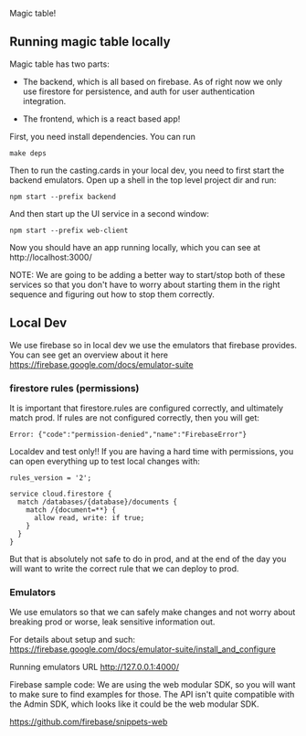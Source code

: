 Magic table!

## Running magic table locally

Magic table has two parts:

- The backend, which is all based on firebase. As of
right now we only use firestore for persistence, and auth for user
authentication integration.

- The frontend, which is a react based app!

First, you need install dependencies. You can run
```
make deps
```

Then to run the casting.cards in your local dev, you need to first start the
backend emulators.  Open up a shell in the top level project dir and run:
```
npm start --prefix backend
```

And then start up the UI service in a second window:
```
npm start --prefix web-client
```

Now you should have an app running locally, which you can see at
http://localhost:3000/

NOTE: We are going to be adding a better way to start/stop both of these
services so that you don't have to worry about starting them in the right
sequence and figuring out how to stop them correctly.

## Local Dev

We use firebase so in local dev we use the emulators that firebase provides.
You can see get an overview about it here https://firebase.google.com/docs/emulator-suite

### firestore rules (permissions)

It is important that firestore.rules are configured correctly, and ultimately
match prod.  If rules are not configured correctly, then you will get:
```
Error: {"code":"permission-denied","name":"FirebaseError"}
```

Localdev and test only!!  If you are having a hard time with permissions, you
can open everything up to test local changes with:
```
rules_version = '2';

service cloud.firestore {
  match /databases/{database}/documents {
    match /{document=**} {
      allow read, write: if true;
    }
  }
}
```

But that is absolutely not safe to do in prod, and at the end of the day you
will want to write the correct rule that we can deploy to prod.

### Emulators

We use emulators so that we can safely make changes and not worry about
breaking prod or worse, leak sensitive information out.

For details about setup and such:
https://firebase.google.com/docs/emulator-suite/install_and_configure

Running emulators URL
http://127.0.0.1:4000/

Firebase sample code:
We are using the web modular SDK, so you will want to make sure to find
examples for those. The API isn't quite compatible with the Admin SDK, which
looks like it could be the web modular SDK.

https://github.com/firebase/snippets-web
